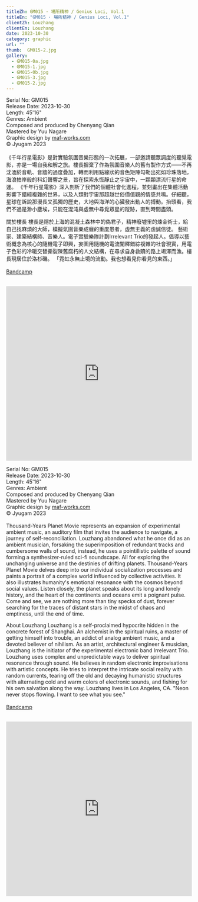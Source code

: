 ```yaml
---
titleZh: GM015 · 場所精神 / Genius Loci, Vol.1
titleEn: "GM015 · 場所精神 / Genius Loci, Vol.1"
clientZh: Louzhang
clientEn: Louzhang
date: 2023-10-30
category: graphic
url: ""
thumb:  GM015-2.jpg
gallery:
  - GM015-0a.jpg
  - GM015-1.jpg
  - GM015-0b.jpg
  - GM015-3.jpg
  - GM015-2.jpg
---
```


Serial No: GM015<br>
Release Date: 2023-10-30<br>
Length: 45'16"<br>
Genres: Ambient<br>
Composed and produced by Chenyang Qian<br>
Mastered by Yuu Nagare<br>
Graphic design by [maf-works.com](https://maf-works.com)<br>
© Jyugam 2023
<br><br>
《千年行星電影》是對實驗氛圍音樂形態的一次拓展，一部邀請聽眾調度的聽覺電影，亦是一場自我和解之旅。樓長摒棄了作為氛圍音樂人的舊有製作方式——不再沈湎於音軌、音牆的過度疊加，轉而利用點線狀的音色矩陣勾勒出宛如珍珠落地，海浪拍岸般的科幻聲響之景，旨在探索永恆靜止之宇宙中，一顆顆漂流行星的命運。
《千年行星電影》深入剖析了我們的個體社會化進程，並刻畫出在集體活動影響下錯綜複雜的世界，以及人類對宇宙那超越世俗價值觀的情感共鳴。仔細聽，星球在訴說那漫長又孤獨的歷史，大地與海洋的心臟發出動人的搏動。抬頭看，我們不過是渺小塵埃，只能在混沌與虛無中尋覓眾星的蹤跡，直到時間盡頭。

關於樓長
樓長是隱於上海的混凝土森林中的偽君子，精神廢墟里的煉金術士，給自己找麻煩的大師，模擬氛圍音樂成癮的重度患者，虛無主義的虔誠信徒。
藝術家、建築結構師、音樂人。電子實驗樂隊計劃Irrelevant Trio的發起人。倡導以藝術概念為核心的隨機電子即興，妄圖用隨機的電流闡釋錯綜複雜的社會現實，用電子色彩的冷暖交替撕裂陳舊腐朽的人文結構，在尋求自身救贖的路上竭澤而漁。樓長現居住於洛杉磯。
「霓虹永無止境的流動。我也想看見你看見的東西。」
<br><br>
[Bandcamp](https://jyugam.bandcamp.com/album/thousand-years-planet-movie)
<br><br>
<iframe style="border: 0; width: 100%; height: 472px;" src="https://bandcamp.com/EmbeddedPlayer/album=2386293747/size=large/bgcol=ffffff/linkcol=333333/artwork=none/transparent=true/" seamless><a href="https://jyugam.bandcamp.com/album/thousand-years-planet-movie">Thousand-Years Planet Movie / 千年行星電影 by Louzhang 樓長</a></iframe>

<!-- lang -->

Serial No: GM015<br>
Release Date: 2023-10-30<br>
Length: 45'16"<br>
Genres: Ambient<br>
Composed and produced by Chenyang Qian<br>
Mastered by Yuu Nagare<br>
Graphic design by [maf-works.com](https://maf-works.com)<br>
© Jyugam 2023
<br><br>
Thousand-Years Planet Movie represents an expansion of experimental ambient music, an auditory film that invites the audience to navigate, a journey of self-reconciliation. Louzhang abandoned what he once did as an ambient musician, forsaking the superimposition of redundant tracks and cumbersome walls of sound, instead, he uses a pointillistic palette of sound forming a synthesizer-ruled sci-fi soundscape. All for exploring the unchanging universe and the destinies of drifting planets.
Thousand-Years Planet Movie delves deep into our individual socialization processes and paints a portrait of a complex world influenced by collective activities. It also illustrates humanity's emotional resonance with the cosmos beyond social values. Listen closely, the planet speaks about its long and lonely history, and the heart of the continents and oceans emit a poignant pulse. Come and see, we are nothing more than tiny specks of dust, forever searching for the traces of distant stars in the midst of chaos and emptiness, until the end of time.

About Louzhang
Louzhang is a self-proclaimed hypocrite hidden in the concrete forest of Shanghai. An alchemist in the spiritual ruins, a master of getting himself into trouble, an addict of analog ambient music, and a devoted believer of nihilism.
As an artist, architectural engineer & musician, Louzhang is the initiator of the experimental electronic band Irrelevant Trio. Louzhang uses complex and unpredictable ways to deliver spiritual resonance through sound. He believes in random electronic improvisations with artistic concepts. He tries to interpret the intricate social reality with random currents, tearing off the old and decaying humanistic structures with alternating cold and warm colors of electronic sounds, and fishing for his own salvation along the way. Louzhang lives in Los Angeles, CA.
"Neon never stops flowing. I want to see what you see."
<br><br>
[Bandcamp](https://jyugam.bandcamp.com/album/thousand-years-planet-movie)
<br><br>
<iframe style="border: 0; width: 100%; height: 472px;" src="https://bandcamp.com/EmbeddedPlayer/album=2386293747/size=large/bgcol=ffffff/linkcol=333333/artwork=none/transparent=true/" seamless><a href="https://jyugam.bandcamp.com/album/thousand-years-planet-movie">Thousand-Years Planet Movie / 千年行星電影 by Louzhang 樓長</a></iframe>